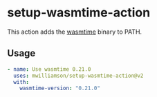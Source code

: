 # setup-wasmtime-action

This action adds the [wasmtime](https://github.com/bytecodealliance/wasmtime) binary to PATH.

## Usage

```yaml
- name: Use wasmtime 0.21.0
  uses: mwilliamson/setup-wasmtime-action@v2
  with:
    wasmtime-version: "0.21.0"
```
